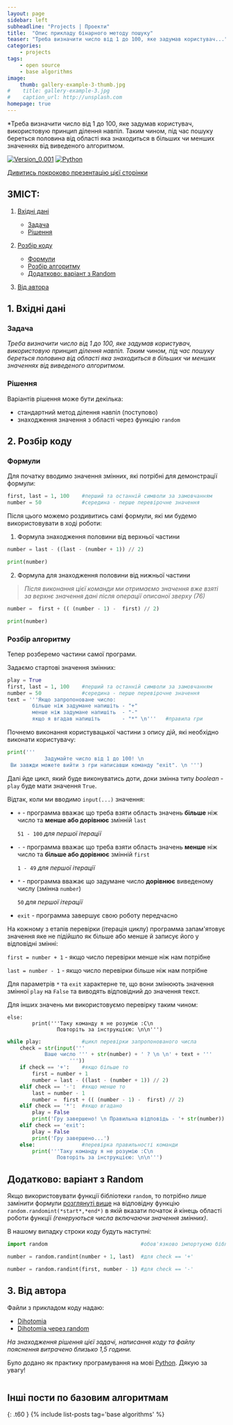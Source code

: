 ```yaml
---
layout: page
sidebar: left
subheadline: "Projects | Проекти"
title:  "Опис прикладу бінарного методу пошуку"
teaser: "Треба визначити число від 1 до 100, яке задумав користувач..."
categories:
    - projects
tags:
    - open source
    - base algorithms
image:
    thumb: gallery-example-3-thumb.jpg
#    title: gallery-example-3.jpg
#    caption_url: http://unsplash.com
homepage: true
---
```


*Треба визначити число від 1 до 100, яке задумав користувач, використовую принцип ділення навпіл. Таким чином, під час пошуку береться половина від області яка знаходиться в більших чи менших значеннях від виведеного алгоритмом.
<!--more-->

[![Version_0.001](https://img.shields.io/badge/version-0.001-orange.svg)](https://github.com/dmytrohoi/Dihotomia) [![Python](https://img.shields.io/pypi/pyversions/Django.svg)](https://www.python.org)

[Дивитись покроково презентацію цієї сторінки](https://github.com/dmytrohoi/Dihotomia/blob/master/docs/slides.html)


## ЗМІСТ:

1. [Вхідні дані](#1-Вхідні-дані)
    - [Задача](#Задача)
    - [Рішення](#Рішення)


2. [Розбір коду](#2-Розбір-коду)
    - [Формули](#Формули)
    - [Розбір алгоритму](#Розбір-алгоритму)
    - [Додатково: варіант з Random](#%D0%94%D0%BE%D0%B4%D0%B0%D1%82%D0%BA%D0%BE%D0%B2%D0%BE-%D0%B2%D0%B0%D1%80%D1%96%D0%B0%D0%BD%D1%82-%D0%B7-random)


3. [Від автора](#3-Від-автора)


## 1. Вхідні дані


### Задача

*Треба визначити число від 1 до 100, яке задумав користувач, використовую принцип ділення навпіл. Таким чином, під час пошуку береться половина від області яка знаходиться в більших чи менших значеннях від виведеного алгоритмом.*

### Рішення


Варіантів рішення може бути декілька:
 - стандартний метод ділення навпіл (поступово)
 - знаходження значення з області через функцію ```random```


## 2. Розбір коду

### Формули

Для початку вводимо значення змінних, які потрібні для демонстрації формули:


```python
first, last = 1, 100    #перший та останній символи за замовчанням
number = 50             #середина - перше перевірочне значення
```

Після цього можемо роздивитись самі формули, які ми будемо використовувати в ході роботи:

1. Формула знаходження половини від верхньої частини


```python
number = last - ((last - (number + 1)) // 2)

print(number)
```

2. Формула для знаходження половини від нижньої частини

> _Після виконання цієї команди ми отримаємо значення вже взяті за верхнє значення дані після операції описаної зверху (76)_


```python
number =  first + (( (number - 1) -  first) // 2)

print(number)
```

### Розбір алгоритму

Тепер розберемо частини самої програми.

Задаємо стартові значення змінних:


```python
play = True
first, last = 1, 100    #перший та останній символи за замовчанням
number = 50             #середина - перше перевірочне значення
text = '''Якщо запропоноване число:
        більше ніж задумане напишіть - "+"
        менше ніж задумане напишіть  - "-"
        якщо я вгадав напишіть       - "*" \n'''   #правила гри
```

Почнемо виконання користувацької частини з опису дій, які необхідно виконати користувачу:


```python
print('''
            Задумайте число від 1 до 100! \n
 Ви завжди можете вийти з гри написавши команду "exit". \n ''')
```

Далі йде цикл, який буде виконуватись доти, доки змінна типу _boolean_ - ```play``` буде мати значення ```True```.



Відтак, коли ми вводимо ```input(...)``` значення:

- ```+``` - программа вважає що треба взяти область значень **більше** ніж число та **менше або дорівнює** змінній ```last```

   ```51 - 100``` *для першої ітерації*


- ```-``` - программа вважає що треба взяти область значень **менше** ніж число та **більше або дорівнює** змінній ```first```

   ```1 - 49``` *для першої ітерації*


- ```*``` - программа вважає що задумане число **дорівнює** виведеному числу (змінна ```number```)

   ```50``` *для першої ітерації*


- ```exit``` - программа завершує свою роботу передчасно



На кожному з етапів перевірки (ітерація циклу) программа запам'ятовує значення яке не підійшло як більше або менше й записує його у відповідні змінні:

 ```first = number + 1``` - якщо число перевірки менше ніж нам потрібне

 ```last = number - 1``` - якщо число перевірки більше ніж нам потрібне



Для параметрів ```*``` та ```exit``` характерне те, що вони змінюють значення змінної ```play``` на ```False``` та виводять відповідний до значення текст.



Для інших значень ми використовуємо перевірку таким чином:

```
else:
        print('''Таку команду я не розумію :С\n
                Повторіть за інструкцією: \n\n''')
```


```python
while play:             #цикл перевірки запропонованого числа
    check = str(input('''
            Ваше число ''' + str(number) + ' ? \n \n' + text + '''
                    '''))
    if check == '+':    #якщо більше то
        first = number + 1
        number = last - ((last - (number + 1)) // 2)
    elif check == '-':  #якщо менше то
        last = number - 1
        number =  first + (( (number - 1) -  first) // 2)
    elif check == '*':  #якщо вгадано
        play = False
        print('Гру завершено! \n Правильна відповідь - '+ str(number))
    elif check == 'exit':
        play = False
        print('Гру завершено...')
    else:               #перевірка правильності команди
        print('''Таку команду я не розумію :С\n
                Повторіть за інструкцією: \n\n''')
```

## Додатково: варіант з Random

Якщо використовувати функції бібліотеки ```random```, то потрібно лише замінити формули [розглянуті вище](#Формули) на відповідну функцію ```random.randomint(*start*,*end*)``` в якій вказати початок й кінець області роботи функції *(генеруються числа включаючи значення змінних)*.

В нашому випадку строки коду будуть наступні:


```python
import random                              #обов'язково імпортуємо бібліотеку

number = random.randint(number + 1, last)  #для check == '+'

number = random.randint(first, number - 1) #для check == '-'
```

## 3. Від автора

Файли з прикладом коду надаю:

- [Dihotomia](https://github.com/dmytrohoi/Dihotomia/blob/master//dihotomia.py)
- [Dihotomia через random](https://github.com/dmytrohoi/Dihotomia/blob/master//dihotomiarandom.py)

*На знаходження рішення цієї задачі, написання коду та файлу пояснення витрачено близько 1,5 години.*

Було додано як практику програмування на мові [Python](https://github.com/topics/python).
Дякую за увагу!



~~~

~~~


## Інші пости по базовим алгоритмам
{: .t60 }
{% include list-posts tag='base algorithms' %}
